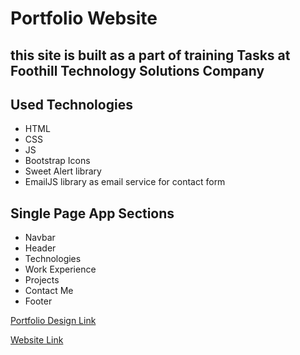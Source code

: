 # Portfolio Website 


## this site is built as a part of training Tasks at Foothill Technology Solutions Company

## Used Technologies
* HTML
* CSS
* JS
* Bootstrap Icons
* Sweet Alert library
* EmailJS library as email service for contact form

## Single Page App Sections
* Navbar
* Header
* Technologies
* Work Experience
* Projects
* Contact Me
* Footer

[Portfolio Design Link](https://www.figma.com/design/mEXHDJIfhCJwkpVFvsDs8u/FTS_Portfolio?node-id=0-1&t=Ny1tBTxKTQPVRGfB-1)

[Website Link](https://safwat2002.github.io/fts_safwat_portfolio/)
